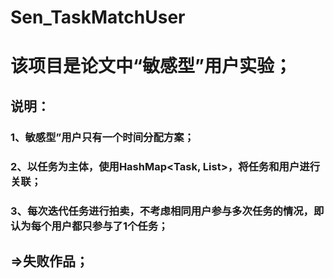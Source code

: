 # Sen_TaskMatchUser

# 该项目是论文中“敏感型”用户实验；

## 说明：
### 1、敏感型”用户只有一个时间分配方案；
### 2、以任务为主体，使用HashMap<Task, List<SenUser>>，将任务和用户进行关联；
### 3、每次迭代任务进行拍卖，不考虑相同用户参与多次任务的情况，即认为每个用户都只参与了1个任务；

## =>失败作品；